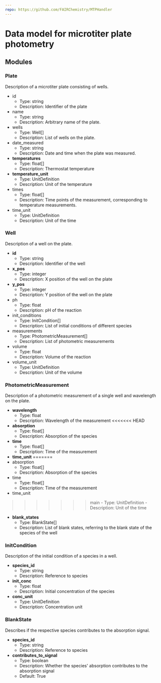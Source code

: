 ```yaml
---
repo: https://github.com/FAIRChemistry/MTPHandler
---
```


# Data model for microtiter plate photometry

## Modules

### Plate

Description of a microtiter plate consisting of wells.

- id
    - Type: string
    - Description: Identifier of the plate
- name
    - Type: string
    - Description: Arbitrary name of the plate.
- wells
    - Type: Well[]
    - Description: List of wells on the plate.
- date_measured
    - Type: string
    - Description: Date and time when the plate was measured.
- __temperatures__
    - Type: float[]
    - Description: Thermostat temperature
- __temperature_unit__
    - Type: UnitDefinition
    - Description: Unit of the temperature
- times
    - Type: float[]
    - Description: Time points of the measurement, corresponding to temperature measurements.
- time_unit
    - Type: UnitDefinition
    - Description: Unit of the time

### Well

Description of a well on the plate.

- __id__
    - Type: string
    - Description: Identifier of the well
- __x_pos__
    - Type: integer
    - Description: X position of the well on the plate
- __y_pos__
    - Type: integer
    - Description: Y position of the well on the plate
- ph
    - Type: float
    - Description: pH of the reaction
- init_conditions
    - Type: InitCondition[]
    - Description: List of initial conditions of different species
- measurements
    - Type: PhotometricMeasurement[]
    - Description: List of photometric measurements
- volume
    - Type: float
    - Description: Volume of the reaction
- volume_unit
    - Type: UnitDefinition
    - Description: Unit of the volume

### PhotometricMeasurement

Description of a photometric measurement of a single well and wavelength on the plate.

- __wavelength__
    - Type: float
    - Description: Wavelength of the measurement
<<<<<<< HEAD
- __absorption__
    - Type: float[]
    - Description: Absorption of the species
- __time__
    - Type: float[]
    - Description: Time of the measurement
- __time_unit__
=======
- absorption
    - Type: float[]
    - Description: Absorption of the species
- time
    - Type: float[]
    - Description: Time of the measurement
- time_unit
>>>>>>> main
    - Type: UnitDefinition
    - Description: Unit of the time
- __blank_states__
    - Type: BlankState[]
    - Description: List of blank states, referring to the blank state of the species of the well

### InitCondition

Description of the initial condition of a species in a well.

- __species_id__
    - Type: string
    - Description: Reference to species
- __init_conc__
    - Type: float
    - Description: Initial concentration of the species
- __conc_unit__
    - Type: UnitDefinition
    - Description: Concentration unit

### BlankState

Describes if the respective species contributes to the absorption signal.

- __species_id__
    - Type: string
    - Description: Reference to species
- __contributes_to_signal__
    - Type: boolean
    - Description: Whether the species' absorption contributes to the absorption signal
    - Default: True
